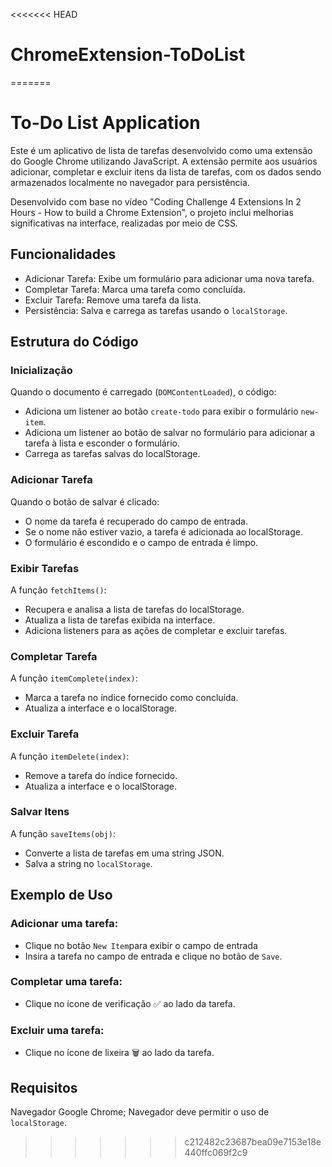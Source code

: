 <<<<<<< HEAD
# ChromeExtension-ToDoList
=======
# To-Do List Application
Este é um aplicativo de lista de tarefas desenvolvido como uma extensão do Google Chrome utilizando JavaScript. A extensão permite aos usuários adicionar, completar e excluir itens da lista de tarefas, com os dados sendo armazenados localmente no navegador para persistência.

Desenvolvido com base no vídeo "Coding Challenge 4 Extensions In 2 Hours - How to build a Chrome Extension", o projeto inclui melhorias significativas na interface, realizadas por meio de CSS.

## Funcionalidades
- Adicionar Tarefa: Exibe um formulário para adicionar uma nova tarefa.
- Completar Tarefa: Marca uma tarefa como concluída.
- Excluir Tarefa: Remove uma tarefa da lista.
- Persistência: Salva e carrega as tarefas usando o `localStorage`.

## Estrutura do Código
### Inicialização
Quando o documento é carregado (`DOMContentLoaded`), o código:
- Adiciona um listener ao botão `create-todo` para exibir o formulário `new-item`.
- Adiciona um listener ao botão de salvar no formulário para adicionar a tarefa à lista e esconder o formulário.
- Carrega as tarefas salvas do localStorage.

### Adicionar Tarefa
Quando o botão de salvar é clicado:
- O nome da tarefa é recuperado do campo de entrada.
- Se o nome não estiver vazio, a tarefa é adicionada ao localStorage.
- O formulário é escondido e o campo de entrada é limpo.

### Exibir Tarefas
A função `fetchItems()`:
- Recupera e analisa a lista de tarefas do localStorage.
- Atualiza a lista de tarefas exibida na interface.
- Adiciona listeners para as ações de completar e excluir tarefas.

### Completar Tarefa
A função `itemComplete(index)`:
- Marca a tarefa no índice fornecido como concluída.
- Atualiza a interface e o localStorage.
### Excluir Tarefa
A função `itemDelete(index)`:
- Remove a tarefa do índice fornecido.
- Atualiza a interface e o localStorage.
### Salvar Itens
A função `saveItems(obj)`:
- Converte a lista de tarefas em uma string JSON.
- Salva a string no `localStorage`.

## Exemplo de Uso
### Adicionar uma tarefa:
- Clique no botão `New Item`para exibir o campo de entrada
- Insira a tarefa no campo de entrada e clique no botão de `Save`.

### Completar uma tarefa:
- Clique no ícone de verificação ✅ ao lado da tarefa.

### Excluir uma tarefa:
- Clique no ícone de lixeira 🗑️ ao lado da tarefa.

## Requisitos
Navegador Google Chrome;
Navegador deve permitir o uso de `localStorage`.
>>>>>>> c212482c23687bea09e7153e18e440ffc069f2c9
